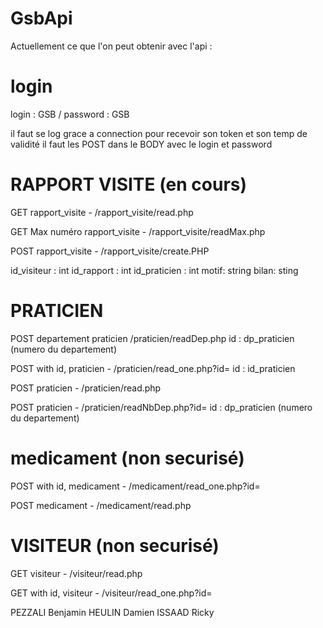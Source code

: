 # GsbApi
Actuellement ce que l'on peut obtenir avec l'api :

# login
login : GSB / password : GSB 

il faut se log grace a connection pour recevoir son token et son temp de validité
il faut les POST dans le BODY avec le login et password

# RAPPORT VISITE (en cours)
GET rapport_visite - /rapport_visite/read.php

GET Max numéro rapport_visite - /rapport_visite/readMax.php

POST rapport_visite - /rapport_visite/create.PHP

id_visiteur : int id_rapport : int id_praticien : int motif: string bilan: sting

# PRATICIEN
POST departement praticien /praticien/readDep.php id : dp_praticien (numero du departement)

POST with id, praticien - /praticien/read_one.php?id= id : id_praticien

POST praticien - /praticien/read.php

POST praticien - /praticien/readNbDep.php?id= id : dp_praticien (numero du departement)

# medicament (non securisé)
POST with id, medicament - /medicament/read_one.php?id=

POST medicament - /medicament/read.php

# VISITEUR (non securisé)
GET visiteur - /visiteur/read.php

GET with id, visiteur - /visiteur/read_one.php?id=



PEZZALI Benjamin HEULIN Damien ISSAAD Ricky
